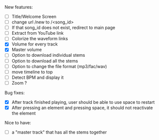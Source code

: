 New features:
- [ ] Title/Welcome Screen
- [ ] change url /new to /<song_id>
- [ ] If that song_id does not exist, redirect to main page
- [ ] Extract from YouTube link
- [ ] Colorize the waveform links
- [x] Volume for every track
- [x] Master volume
- [ ] Option to download individual stems
- [ ] Option to download all the stems
- [ ] Option to change the file format (mp3/fac/wav)
- [ ] move timeline to top
- [ ] Detect BPM and display it
- [ ] Zoom ?

Bug fixes:
- [x] After track finished playing, user should be able to use space to restart
- [x] After pressing an element and pressing space, it should not reactivate the element

Nice to have:
- [ ] a "master track" that has all the stems together